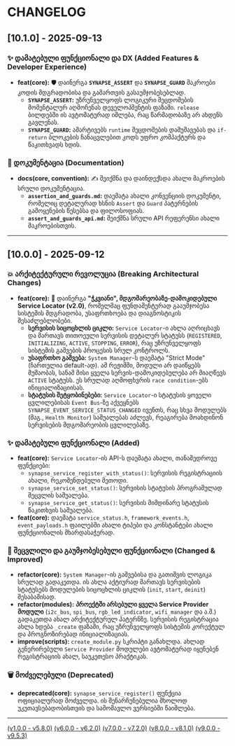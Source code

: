 # CHANGELOG

## [10.1.0] - 2025-09-13

### ✨ დამატებული ფუნქციონალი და DX (Added Features & Developer Experience)

- **feat(core):** 🛡️ დაინერგა **`SYNAPSE_ASSERT`** და **`SYNAPSE_GUARD`** მაკროები კოდის მდგრადობისა და გამართვის გასაუმჯობესებლად.
  - **`SYNAPSE_ASSERT`:** უზრუნველყოფს ლოგიკური შეცდომების მომენტალურ აღმოჩენას დეველოპმენტის ფაზაში. `release` ბილდებში ის ავტომატურად იშლება, რაც წარმადობაზე არ ახდენს გავლენას.
  - **`SYNAPSE_GUARD`:** ამარტივებს `runtime` შეცდომების დამუშავებას და `if-return` ბლოკების ჩანაცვლებით კოდს უფრო კომპაქტურს და წაკითხვადს ხდის.

### 📄 დოკუმენტაცია (Documentation)

- **docs(core, convention):** ✍️ შეიქმნა და დაინდექსდა ახალი მაკროების სრული დოკუმენტაცია.
  - **`assertion_and_guards.md`:** დაემატა ახალი კონვენციის დოკუმენტი, რომელიც დეტალურად ხსნის `Assert` და `Guard` პატერნების გამოყენების წესებსა და ფილოსოფიას.
  - **`assert_and_guards_api.md`:** შეიქმნა სრული API რეფერენსი ახალი მაკროებისთვის.

---

## [10.0.0] - 2025-09-12

### 💥 არქიტექტურული რევოლუცია (Breaking Architectural Changes)

- **feat(core):** 🚀 დაინერგა **"ჭკვიანი", მდგომარეობაზე-დამოკიდებული Service Locator (v2.0)**, რომელმაც ფუნდამენტურად გააუმჯობესა სისტემის მდგრადობა, უსაფრთხოება და დიაგნოსტიკის შესაძლებლობები.
  - **სერვისის სიცოცხლის ციკლი:** `Service Locator`-ი ახლა აღრიცხავს და მართავს თითოეული სერვისის დეტალურ სტატუსს (`REGISTERED`, `INITIALIZING`, `ACTIVE`, `STOPPING`, `ERROR`), რაც უზრუნველყოფს სისტემის გაშვების პროცესის სრულ კონტროლს.
  - **უსაფრთხო გაშვება:** `System Manager`-ს დაემატა "Strict Mode" (ჩართულია default-ად). ამ რეჟიმში, მოდული არ დაიწყებს მუშაობას, სანამ მისი ყველა სერვის-დამოკიდებულება არ მიაღწევს `ACTIVE` სტატუსს. ეს სრულად აღმოფხვრის `race condition`-ებს ინიციალიზაციისას.
  - **სტატუსის შეტყობინებები:** `Service Locator`-ი სტატუსის ყოველი ცვლილებისას `Event Bus`-ზე აქვეყნებს `SYNAPSE_EVENT_SERVICE_STATUS_CHANGED` ივენთს, რაც სხვა მოდულებს (მაგ., `Health Monitor`) საშუალებას აძლევს, რეაგირება მოახდინონ სერვისების მდგომარეობის ცვლილებაზე.

### ✨ დამატებული ფუნქციონალი (Added)

- **feat(core):** `Service Locator`-ის API-ს დაემატა ახალი, თანამედროვე ფუნქციები:
  - `synapse_service_register_with_status()`: სერვისის რეგისტრაციის ახალი, რეკომენდებული მეთოდი.
  - `synapse_service_set_status()`: სერვისის სტატუსის პროგრამულად შეცვლის საშუალება.
  - `synapse_service_get_status()`: სერვისის მიმდინარე სტატუსის წაკითხვის საშუალება.
- **feat(core):** დაემატა `service_status.h`, `framework_events.h`, `event_payloads.h` ფაილებში ახალი ტიპები და კონსტანტები ახალი ფუნქციონალის მხარდასაჭერად.

### 🔄 შეცვლილი და გაუმჯობესებული ფუნქციონალი (Changed & Improved)

- **refactor(core):** `System Manager`-ის გაშვებისა და გათიშვის ლოგიკა სრულად გადაკეთდა. ის ახლა აქტიურად მართავს სერვისების სტატუსებს მოდულების სიცოცხლის ციკლის (`init`, `start`, `deinit`) შესაბამისად.
- **refactor(modules):** **პროექტში არსებული ყველა Service Provider მოდული** (`i2c_bus`, `spi_bus`, `rgb_led_indicator`, `wifi_manager` და ა.შ.) გადაკეთდა ახალ არქიტექტურულ პატერნზე. სერვისის რეგისტრაცია ახლა ხდება `_create` ფაზაში, რაც უზრუნველყოფს სისტემის კორექტულ და პროგნოზირებად ინიციალიზაციას.
- **improve(scripts):** `create_module.py` სკრიპტი განახლდა. ახლად გენერირებული `Service Provider` მოდულები ავტომატურად იყენებენ რეგისტრაციის ახალ, საუკეთესო პრაქტიკას.

### 🗑️ მოძველებული (Deprecated)

- **deprecated(core):** `synapse_service_register()` ფუნქცია ოფიციალურად მოძველდა. ის შენარჩუნებულია მხოლოდ უკუთავსებადობისთვის და სამომავლო ვერსიებში წაიშლება.

---
[(v1.0.0 - v5.8.0)](docs/changelog/v5.md)
[(v6.0.0 - v6.2.0)](docs/changelog/v6.md)
[(v7.0.0 - v7.2.0)](docs/changelog/v7.md)
[(v8.0.0 - v8.1.0)](docs/changelog/v8.md)
[(v9.0.0 - v9.5.3)](docs/changelog/v9.md)
